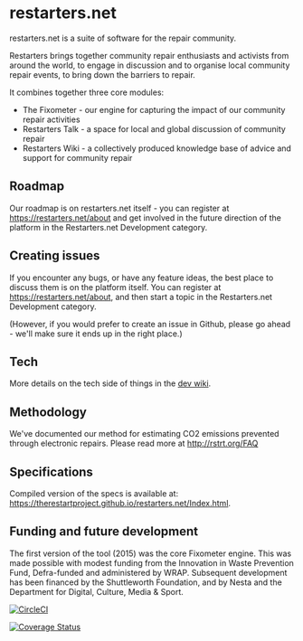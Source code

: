 # restarters.net

restarters.net is a suite of software for the repair community. 

Restarters brings together community repair enthusiasts and activists from
around the world, to engage in discussion and to organise local community repair
events, to bring down the barriers to repair.

It combines together three core modules: 

* The Fixometer - our engine for capturing the impact of our community repair
  activities
* Restarters Talk - a space for local and global discussion of community repair
* Restarters Wiki - a collectively produced knowledge base of advice and support
  for community repair

## Roadmap

Our roadmap is on restarters.net itself - you can register at
https://restarters.net/about and get involved in the future direction of the
platform in the Restarters.net Development category.

## Creating issues

If you encounter any bugs, or have any feature ideas, the best place to discuss
them is on the platform itself. You can register at
https://restarters.net/about, and then start a topic in the Restarters.net
Development category.

(However, if you would prefer to create an issue in Github, please go ahead -
we'll make sure it ends up in the right place.)

## Tech

More details on the tech side of things in the [dev wiki](https://github.com/therestartproject/restarters.net/wiki).

## Methodology

We've documented our method for estimating CO2 emissions prevented through
electronic repairs. Please read more at http://rstrt.org/FAQ

## Specifications

Compiled version of the specs is available at: https://therestartproject.github.io/restarters.net/Index.html.

## Funding and future development

The first version of the tool (2015) was the core Fixometer engine. This was
made possible with modest funding from the Innovation in Waste Prevention Fund,
Defra-funded and administered by WRAP. Subsequent development has been financed
by the Shuttleworth Foundation, and by Nesta and the Department for Digital,
Culture, Media & Sport.

[![CircleCI](https://circleci.com/gh/TheRestartProject/restarters.net/tree/teesloane-patch-5.svg?style=svg)](https://circleci.com/gh/circleci/circleci-docs/?branch=develop)

[![Coverage Status](https://coveralls.io/repos/github/TheRestartProject/restarters.net/badge.svg?branch=develop)](https://coveralls.io/github/TheRestartProject/restarters.net?branch=develop)